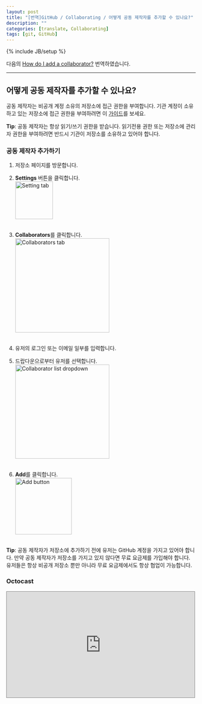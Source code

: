```yaml
---
layout: post
title: "[번역]GitHub / Collaborating / 어떻게 공동 제작자를 추가할 수 있나요?"
description: ""
categories: [translate, Collaborating]
tags: [git, GitHub]
---
```

{% include JB/setup %}

다음의 [How do I add a collaborator?](https://help.github.com/articles/how-do-i-add-a-collaborator) 번역하였습니다.

---

## 어떻게 공동 제작자를 추가할 수 있나요?

공동 제작자는 비공개 계정 소유의 저장소에 접근 권한을 부여합니다. 기관 계정이 소유하고 있는 저장소에 접근 권한을 부여하려면 이 [가이드](https://help.github.com/articles/how-do-i-set-up-a-team)를 보세요.

**Tip**: 공동 제작자는 항상 읽기/쓰기 권한을 받습니다. 읽기전용 권한 또는 저장소에 관리자 권한을 부여하려면 반드시 기관이 저장소를 소유하고 있어야 합니다.

### 공동 제작자 추가하기

1. 저장소 페이지를 방문합니다.

2. **Settings** 버튼을 클릭합니다.<br/><img src="https://github-images.s3.amazonaws.com/help/repo-actions-settings.png" alt="Setting tab" style="width: 100px;"/><br/><br/>

3. **Collaborators**를 클릭합니다.<br/><img src="https://github-images.s3.amazonaws.com/help/repo-settings-collaborators.png" alt="Collaborators tab" style="width: 250px;"/><br/><br/>

4. 유저의 로그인 또는 이메일 일부를 입력합니다.

5. 드랍다운으로부터 유저를 선택합니다.<br/><img src="https://github-images.s3.amazonaws.com/help/repo-settings-collab-autofill.png" alt="Collaborator list dropdown" style="width: 250px;"/><br/><br/>

6. **Add**를 클릭합니다.<br/><img src="https://github-images.s3.amazonaws.com/help/repo-settings-collab-add.png" alt="Add button" style="width: 150px;"/><br/><br/>

**Tip**: 공동 제작자가 저장소에 추가하기 전에 유저는 GitHub 계정을 가지고 있어야 합니다. 만약 공동 제작자가 저장소를 가지고 있지 않다면 무료 요금제를 가입해야 합니다. 유저들은 항상 비공개 저장소 뿐만 아니라 무료 요금제에서도 항상 협업이 가능합니다.

### Octocast

<iframe src="https://player.vimeo.com/video/45021718" width="500" height="281" style="border: 1px solid grey;" webkitallowfullscreen="" mozallowfullscreen="" allowfullscreen=""></iframe>